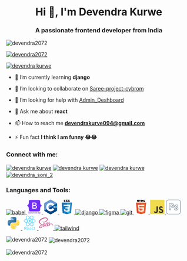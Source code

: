 <h1 align="center">Hi 👋, I'm Devendra Kurwe</h1>
<h3 align="center">A passionate frontend developer from India</h3>

<p align="left"> <img src="https://komarev.com/ghpvc/?username=devendra2072&label=Profile%20views&color=0e75b6&style=flat" alt="devendra2072" /> </p>

<p align="left"> <a href="https://github.com/ryo-ma/github-profile-trophy"><img src="https://github-profile-trophy.vercel.app/?username=devendra2072" alt="devendra2072" /></a> </p>

<p align="left"> <a href="https://twitter.com/devendra kurwe" target="blank"><img src="https://img.shields.io/twitter/follow/devendra kurwe?logo=twitter&style=for-the-badge" alt="devendra kurwe" /></a> </p>

- 🌱 I’m currently learning **django**

- 👯 I’m looking to collaborate on [Saree-project-cybrom](https://github.com/devendra2072/Saree-project-cybrom)

- 🤝 I’m looking for help with [Admin_Deshboard](https://github.com/devendra2072/Admin_Deshboard)

- 💬 Ask me about **react**

- 📫 How to reach me **devendrakurve094@gmail.com**

- ⚡ Fun fact **I think I am funny 😂😂**

<h3 align="left">Connect with me:</h3>
<p align="left">
<a href="https://twitter.com/devendra kurwe" target="blank"><img align="center" src="https://raw.githubusercontent.com/rahuldkjain/github-profile-readme-generator/master/src/images/icons/Social/twitter.svg" alt="devendra kurwe" height="30" width="40" /></a>
<a href="https://www.linkedin.com/in/devendrakurwe20/" target="blank"><img align="center" src="https://raw.githubusercontent.com/rahuldkjain/github-profile-readme-generator/master/src/images/icons/Social/linked-in-alt.svg" alt="devendra kurwe" height="30" width="40" /></a>
<a href="https://www.facebook.com/devendra.kurve.73" target="blank"><img align="center" src="https://raw.githubusercontent.com/rahuldkjain/github-profile-readme-generator/master/src/images/icons/Social/facebook.svg" alt="devendra kurwe" height="30" width="40" /></a>
<a href="https://instagram.com/devendra_soni_2" target="blank"><img align="center" src="https://raw.githubusercontent.com/rahuldkjain/github-profile-readme-generator/master/src/images/icons/Social/instagram.svg" alt="devendra_soni_2" height="30" width="40" /></a>
</p>

<h3 align="left">Languages and Tools:</h3>
<p align="left"> <a href="https://babeljs.io/" target="_blank" rel="noreferrer"> <img src="https://www.vectorlogo.zone/logos/babeljs/babeljs-icon.svg" alt="babel" width="40" height="40"/> </a> <a href="https://getbootstrap.com" target="_blank" rel="noreferrer"> <img src="https://raw.githubusercontent.com/devicons/devicon/master/icons/bootstrap/bootstrap-plain-wordmark.svg" alt="bootstrap" width="40" height="40"/> </a> <a href="https://www.w3schools.com/cpp/" target="_blank" rel="noreferrer"> <img src="https://raw.githubusercontent.com/devicons/devicon/master/icons/cplusplus/cplusplus-original.svg" alt="cplusplus" width="40" height="40"/> </a> <a href="https://www.w3schools.com/css/" target="_blank" rel="noreferrer"> <img src="https://raw.githubusercontent.com/devicons/devicon/master/icons/css3/css3-original-wordmark.svg" alt="css3" width="40" height="40"/> </a> <a href="https://www.djangoproject.com/" target="_blank" rel="noreferrer"> <img src="https://cdn.worldvectorlogo.com/logos/django.svg" alt="django" width="40" height="40"/> </a> <a href="https://www.figma.com/" target="_blank" rel="noreferrer"> <img src="https://www.vectorlogo.zone/logos/figma/figma-icon.svg" alt="figma" width="40" height="40"/> </a> <a href="https://git-scm.com/" target="_blank" rel="noreferrer"> <img src="https://www.vectorlogo.zone/logos/git-scm/git-scm-icon.svg" alt="git" width="40" height="40"/> </a> <a href="https://www.w3.org/html/" target="_blank" rel="noreferrer"> <img src="https://raw.githubusercontent.com/devicons/devicon/master/icons/html5/html5-original-wordmark.svg" alt="html5" width="40" height="40"/> </a> <a href="https://developer.mozilla.org/en-US/docs/Web/JavaScript" target="_blank" rel="noreferrer"> <img src="https://raw.githubusercontent.com/devicons/devicon/master/icons/javascript/javascript-original.svg" alt="javascript" width="40" height="40"/> </a> <a href="https://www.photoshop.com/en" target="_blank" rel="noreferrer"> <img src="https://raw.githubusercontent.com/devicons/devicon/master/icons/photoshop/photoshop-line.svg" alt="photoshop" width="40" height="40"/> </a> <a href="https://www.python.org" target="_blank" rel="noreferrer"> <img src="https://raw.githubusercontent.com/devicons/devicon/master/icons/python/python-original.svg" alt="python" width="40" height="40"/> </a> <a href="https://reactjs.org/" target="_blank" rel="noreferrer"> <img src="https://raw.githubusercontent.com/devicons/devicon/master/icons/react/react-original-wordmark.svg" alt="react" width="40" height="40"/> </a> <a href="https://sass-lang.com" target="_blank" rel="noreferrer"> <img src="https://raw.githubusercontent.com/devicons/devicon/master/icons/sass/sass-original.svg" alt="sass" width="40" height="40"/> </a> <a href="https://tailwindcss.com/" target="_blank" rel="noreferrer"> <img src="https://www.vectorlogo.zone/logos/tailwindcss/tailwindcss-icon.svg" alt="tailwind" width="40" height="40"/> </a> </p>

<p><img align="left" src="https://github-readme-stats.vercel.app/api/top-langs?username=devendra2072&show_icons=true&locale=en&layout=compact" alt="devendra2072" /></p>

<p>&nbsp;<img align="center" src="https://github-readme-stats.vercel.app/api?username=devendra2072&show_icons=true&locale=en" alt="devendra2072" /></p>

<p><img align="center" src="https://github-readme-streak-stats.herokuapp.com/?user=devendra2072&" alt="devendra2072" /></p>
